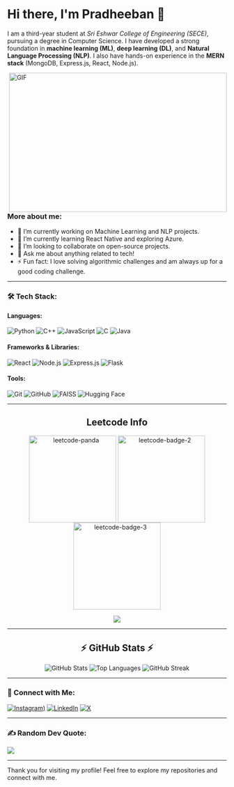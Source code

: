 # Hi there, I'm Pradheeban 👋

I am a third-year student at *Sri Eshwar College of Engineering (SECE)*, pursuing a degree in Computer Science.  I have developed a strong foundation in **machine learning (ML)**, **deep learning (DL)**, and **Natural Language Processing (NLP)**. I also have hands-on experience in the **MERN stack** (MongoDB, Express.js, React, Node.js).

<img align="right" alt="GIF" src="" width="500" height="320" />

### More about me:
- 🔭 I’m currently working on Machine Learning and NLP projects.
- 🌱 I’m currently learning React Native and exploring Azure.
- 👯 I’m looking to collaborate on open-source projects.
- 💬 Ask me about anything related to tech!
- ⚡ Fun fact: I love solving algorithmic challenges and am always up for a good coding challenge.
  
---

### 🛠 Tech Stack:

#### **Languages:**
![Python](https://img.shields.io/badge/Python-%2314354C.svg?style=flat-square&logo=python&logoColor=white)
![C++](https://img.shields.io/badge/C++-%2300599C.svg?style=flat-square&logo=c%2B%2B&logoColor=white)
![JavaScript](https://img.shields.io/badge/JavaScript-%23323330.svg?style=flat-square&logo=javascript&logoColor=%23F7DF1E)
![C](https://img.shields.io/badge/C-%23A8B9CC.svg?style=flat-square&logo=c&logoColor=white)
![Java](https://img.shields.io/badge/Java-%23ED8B00.svg?style=flat-square&logo=java&logoColor=white)

#### **Frameworks & Libraries:**
![React](https://img.shields.io/badge/React-%2361DAFB.svg?style=flat-square&logo=react&logoColor=black)
![Node.js](https://img.shields.io/badge/Node.js-%2343853D.svg?style=flat-square&logo=node-dot-js&logoColor=white)
![Express.js](https://img.shields.io/badge/Express.js-%23404d59.svg?style=flat-square&logo=express&logoColor=%2361DAFB)
![Flask](https://img.shields.io/badge/Flask-%23000000.svg?style=flat-square&logo=flask&logoColor=white)

#### **Tools:**
![Git](https://img.shields.io/badge/Git-%23F05033.svg?style=flat-square&logo=git&logoColor=white)
![GitHub](https://img.shields.io/badge/GitHub-%23181717.svg?style=flat-square&logo=github&logoColor=white)
![FAISS](https://img.shields.io/badge/FAISS-%23F37C20.svg?style=flat-square&logo=faiss&logoColor=white)
![Hugging Face](https://img.shields.io/badge/HuggingFace-%23FFAE57.svg?style=flat-square&logo=huggingface&logoColor=white)

---

<h2 align="center">Leetcode Info</h2>  
<p align="center">
  <a href="https://leetcode.com/u/pradheeban15/" target="_blank"><img align="center" src="https://assets.leetcode.com/static_assets/others/Introduction_to_Pandas.gif" alt="leetcode-panda" height="200" width="200" /></a>
  <a href="https://leetcode.com/u/pradheeban15/" target="_blank"><img align="center" src="https://assets.leetcode.com/static_assets/marketing/2024-50.gif" alt="leetcode-badge-2" height="200" width="200" /></a>
  <a href="https://leetcode.com/u/pradheeban15/" target="_blank"><img align="center" src="https://assets.leetcode.com/static_assets/marketing/2024-100.gif" alt="leetcode-badge-3" height="200" width="200" /></a>
  
</p>
<p align="center">
  <img align="top" flex-grow="1" src="https://leetcard.jacoblin.cool/pradheeban15?theme=dark&font=Nunito&ext=heatmap" />  
</p>

---

<h2 align="center">⚡ GitHub Stats ⚡</h2>  

<div align="center">
  
![GitHub Stats](https://github-readme-stats.vercel.app/api?username=PradheebanAnandhan&show_icons=true&theme=radical)
![Top Languages](https://github-readme-stats.vercel.app/api/top-langs/?username=PradheebanAnandhan&layout=compact)
![GitHub Streak](https://github-readme-streak-stats.herokuapp.com/?user=PradheebanAnandhan)

</div>

---

### 🔗 Connect with Me:
[![Instagram](https://img.shields.io/badge/Instagram-%23E4405F.svg?logo=Instagram&logoColor=white))](https://instagram.com/) 
[![LinkedIn](https://img.shields.io/badge/LinkedIn-%230077B5.svg?logo=linkedin&logoColor=white)](https://www.linkedin.com/in/pradheeban/)
[![X](https://img.shields.io/badge/X-black.svg?logo=X&logoColor=white)](https://x.com/@) 

---

### ✍ Random Dev Quote:
![](https://quotes-github-readme.vercel.app/api?type=horizontal&theme=radical)

---

Thank you for visiting my profile! Feel free to explore my repositories and connect with me.
